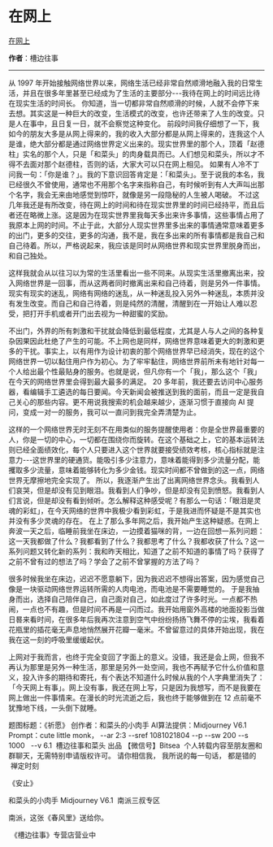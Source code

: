 # 在网上

[在网上](https://mp.weixin.qq.com/s/ymbVZ1SZGCSVOgP2xrfrew)

**作者**：槽边往事

---

从 1997 年开始接触网络世界以来，网络生活已经非常自然顺滑地融入我的日常生活，并且在很多年里甚至已经成为了生活的主要部分---我待在网上的时间远比待在现实生活的时间长。
你知道，当一切都非常自然顺滑的时候，人就不会停下来去想。其实这是一种巨大的改变，生活模式的改变，也许还带来了人生的改变。只是人在事中，且日复一日，就不会察觉这种变化。
前段时间我仔细想了一下，我如今的朋友大多是从网上得来的，我的收入大部分都是从网上得来的，连我这个人是谁，绝大部分都是通过网络世界定义出来的。现实世界里的那个人，顶着「赵德柱」实名的那个人，只是「和菜头」的肉身载具而已。人们想见和菜头，所以才不得不去面对那个赵德柱，否则的话，大家大可以只在网上相见。
如果有人冷不丁问我一句：「你是谁？」。我的下意识回答肯定是：「和菜头」。至于说我的本名，我已经很久不曾使用，通常也不用那个名字来指称自己，有时候听到有人大声叫出那个名字，我会无来由地感觉到惊吓，就像是另一段隐秘的人生被人喝破。
不过这几年我还是有所改变，待在网上的时间和待在现实世界里的时间已经持平，而且后者还在略微上涨。这是因为在现实世界里我每天多出来许多事情，这些事情占用了我原本上网的时间。不止于此，大部分人现实世界里多出来的事情通常意味着更多的出门，更多的交往，更多的沟通，我不是，我在多出来的所有事情都是我自己和自己待着。所以，严格说起来，我应该是同时从网络世界和现实世界里脱身而出，和自己独处。

这样我就会从以往习以为常的生活里看出一些不同来。从现实生活里撤离出来，投入网络世界是一回事，而从这两者同时撤离出来和自己待着，则是另外一件事情。现实有现实的迷乱，网络有网络的迷乱，从一种迷乱投入另外一种迷乱，本质并没有发生改变。而自己和自己待着，则是纯然的清醒，清醒到在一开始让人难以忍受，把打开手机或者开门出去视为一种甜蜜的奖励。

不出门，外界的所有刺激和干扰就会降低到最低程度，尤其是人与人之间的各种复杂因果因此杜绝了产生的可能。不上网也是同样，网络世界意味着更大的刺激和更多的干扰。事实上，以有用作为设计初衷的那个网络世界早已经消失，现在的这个网络世界一切以黏住用户作为初心。为了牢牢黏住，网络世界前所未有地针对每一个人给出最个性最贴身的服务。也就是说，但凡你有一个「我」，那么这个「我」在今天的网络世界里会得到最大最多的满足。
20 多年前，我还要去访问中心服务器，看编辑手工遴选的每日要闻。今天新闻会被推送到我的面前，而且一定是我自己关心的那些内容。更不用说我搜索的机会越来越少，逐渐习惯于直接向 AI 提问，变成一对一的服务，我可以一直问到我完全弄清楚为止。

这样的一个网络世界无时无刻不在用类似的服务提醒使用者：你是全世界最重要的人，你是一切的中心，一切都在围绕你而旋转。在这个基础之上，它的基本运转法则已经全面绩效化，每个人只要进入这个世界就要接受绩效考核，核心指标就是注意力---这世界里的硬通货。能吸引多少注意力，意味着能得到多少流量分配，能攫取多少流量，意味着能够转化为多少金钱。现实时间都不曾做到的这一点，网络世界无摩擦地完全实现了。
所以，我逐渐产生出了出离网络世界念头。我看到人们哀哭，但是却没有见到眼泪。我看到人们争吵，但是却没有见到愤怒。我看到人们言说，但是却没有看到倾听。怎么解释这种感受呢？有那么一句话：「眼泪是灵魂的彩虹」，在今天网络的世界中我极少看到彩虹，于是我进而怀疑是不是其实也并没有多少灵魂的存在。
在上了那么多年网之后，我开始产生这种疑惑。在网上奔波一天之后，临睡前我坐在床边，一边摸着猫咪的背，一边在回想一系列问题：这一天我都做了什么？我都看到了什么？我都思考了什么？我都收获了什么？这一系列问题又转化新的系列：我和昨天相比，知道了之前不知道的事情了吗？获得了之前不曾有过的想法了吗？学会了之前不曾掌握的方法了吗？

很多时候我坐在床边，迟迟不愿意躺下，因为我迟迟不想得出答案，因为感觉自己像是一块驱动网络世界运转所需的人肉电池，而电池是不需要睡觉的。
于是我抽身而出，选择自己陪伴自己，自己面对自己，如此度过了许多时光。一点都不热闹，一点也不有趣，但是时间不再是一闪而过。我开始用窗外高楼的地面投影当做日晷来看时间，在很多年后我再次注意到空气中纷纷扬扬飞舞不停的尘埃，我看着花瓶里的插花毫无声息地悄然展开花瓣一毫米。不曾留意过的具体开始出现，我在我在这一刻的呼吸里缓缓起伏。

上网对于我而言，也终于完全变回了字面上的意义。没错，我还是会上网，但我不再认为那里是另外一种生活，那里是另外一处空间，我也不再赋予它什么价值和意义，投入许多的期待和寄托，有个表达不知道什么时候从我的个人字典里消失了：「今天网上有事」。网上没有事，我还在网上写，只是因为我想写，而不是我要在网上做出一件事情来。在漫长的时光流逝之后，我也终于能够做到在 12 点前毫不犹豫地下线，一头倒下就睡。




题图标题：《祈愿》
创作者：和菜头的小肉手
AI算法提供：Midjourney V6.1
Prompt：cute little monk， --ar 2:3 --sref 1081021804 --p --sw 200 --s 1000   --v 6.1
 槽边往事和菜头 出品
【微信号】Bitsea 
个人转载内容至朋友圈和群聊天，无需特别申请版权许可。
请你相信我，
我所说的每一句话，
都是错的
 禅定时刻

《安止》

和菜头的小肉手
Midjourney V6.1
 南派三叔专区

南派，这张《春风里》送给你。

 《槽边往事》专营店营业中